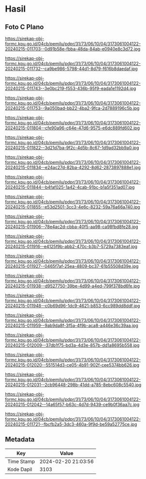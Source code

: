 # Hasil

## Foto C Plano

https://sirekap-obj-formc.kpu.go.id/04cb/pemilu/pdpr/31/73/06/10/04/3173061004122-20240215-011703--0d91b58e-fbba-48da-84ab-e0940e8c3d72.jpg

https://sirekap-obj-formc.kpu.go.id/04cb/pemilu/pdpr/31/73/06/10/04/3173061004122-20240215-011732--ca9be986-5798-44d1-8d79-f616b8daedaf.jpg

https://sirekap-obj-formc.kpu.go.id/04cb/pemilu/pdpr/31/73/06/10/04/3173061004122-20240215-011743--3e0bc219-f553-436b-95f9-eada1e1192d4.jpg

https://sirekap-obj-formc.kpu.go.id/04cb/pemilu/pdpr/31/73/06/10/04/3173061004122-20240215-011753--9a050bad-bb22-4ba2-9fca-2d7889196c5b.jpg

https://sirekap-obj-formc.kpu.go.id/04cb/pemilu/pdpr/31/73/06/10/04/3173061004122-20240215-011804--cfe90a96-c64e-47d6-9575-e6dc889fd602.jpg

https://sirekap-obj-formc.kpu.go.id/04cb/pemilu/pdpr/31/73/06/10/04/3173061004122-20240215-011822--3d21d7ba-9f2c-4d5b-8c67-1d9ad32bb9a0.jpg

https://sirekap-obj-formc.kpu.go.id/04cb/pemilu/pdpr/31/73/06/10/04/3173061004122-20240215-011834--e24ac27d-82ba-4292-8d62-2873897888e1.jpg

https://sirekap-obj-formc.kpu.go.id/04cb/pemilu/pdpr/31/73/06/10/04/3173061004122-20240215-011844--b4faf025-1a42-4cab-91bc-b1a5f351ad07.jpg

https://sirekap-obj-formc.kpu.go.id/04cb/pemilu/pdpr/31/73/06/10/04/3173061004122-20240215-011855--e53d2501-3cc3-4e6c-8232-59a76a66a740.jpg

https://sirekap-obj-formc.kpu.go.id/04cb/pemilu/pdpr/31/73/06/10/04/3173061004122-20240215-011906--78e4ac2d-cbba-40f5-aa98-ca98fbd8fe28.jpg

https://sirekap-obj-formc.kpu.go.id/04cb/pemilu/pdpr/31/73/06/10/04/3173061004122-20240215-011916--e4125f9b-abb2-470c-b3b7-5729a7383eaf.jpg

https://sirekap-obj-formc.kpu.go.id/04cb/pemilu/pdpr/31/73/06/10/04/3173061004122-20240215-011927--0465f7af-25ea-4809-bc37-61b55508d39e.jpg

https://sirekap-obj-formc.kpu.go.id/04cb/pemilu/pdpr/31/73/06/10/04/3173061004122-20240215-011938--d9527750-39be-4d99-a4ed-799f378bd6fe.jpg

https://sirekap-obj-formc.kpu.go.id/04cb/pemilu/pdpr/31/73/06/10/04/3173061004122-20240215-011948--c0b69d96-1dc9-4621-b853-6cc989dd8ddf.jpg

https://sirekap-obj-formc.kpu.go.id/04cb/pemilu/pdpr/31/73/06/10/04/3173061004122-20240215-011959--9ab9da8f-3f5a-4f9b-aca8-a446e36c39aa.jpg

https://sirekap-obj-formc.kpu.go.id/04cb/pemilu/pdpr/31/73/06/10/04/3173061004122-20240215-012009--37db1f75-bd3a-4d3e-857b-dd1a8695b558.jpg

https://sirekap-obj-formc.kpu.go.id/04cb/pemilu/pdpr/31/73/06/10/04/3173061004122-20240215-012020--551514d3-ce05-4b91-902f-cee5374bb626.jpg

https://sirekap-obj-formc.kpu.go.id/04cb/pemilu/pdpr/31/73/06/10/04/3173061004122-20240215-012031--2cb96448-298b-41dd-a785-8ebc608c5540.jpg

https://sirekap-obj-formc.kpu.go.id/04cb/pemilu/pdpr/31/73/06/10/04/3173061004122-20240215-012042--14a65f57-b63c-4d7d-9439-ce9b0f36aa7c.jpg

https://sirekap-obj-formc.kpu.go.id/04cb/pemilu/pdpr/31/73/06/10/04/3173061004122-20240215-011721--fbcfb2a5-3dc3-460a-9f9d-be59a52775ce.jpg


## Metadata

| Key        | Value               |
| ---------- | ------------------- |
| Time Stamp | 2024-02-20 21:03:56 |
| Kode Dapil | 3103                |



